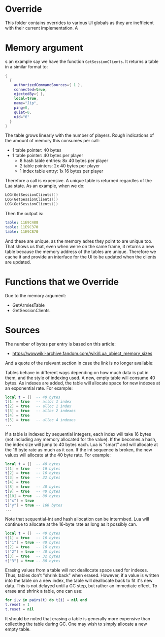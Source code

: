 
# Override

This folder contains overrides to various UI globals as they are inefficient with their current implementation. A

# Memory argument

s an example say we have the function `GetSessionClients`. It returns a table in a similar format to:

```lua
{
  {
    authorizedCommandSources={ 1 },
    connected=true,
    ejectedBy={ },
    local=true,
    name="Jip",
    ping=0,
    quiet=0,
    uid="0"
  }
}
```

The table grows linearly with the number of players. Rough indications of the amount of memory this consumes per call:
 - 1 table pointer:         40 bytes
 - 1 table pointer:         40 bytes per player
   - 8 hash table entries:      8x 40 bytes per player
   - 2 table pointers:          2x 40 bytes per player
   - 1 index table entry:       1x 16 bytes per player

Therefore a call is expensive. A unique table is returned regardles of the Lua state. As an example, when we do:

```lua
LOG(GetSessionClients())
LOG(GetSessionClients())
LOG(GetSessionClients())
```

Then the output is:

```yaml
table: 11E9C488
table: 11E9C370
table: 11E9C870
```

And these are unique, as the memory adres they point to are unique too. That shows us that, even when we're on the same frame, it returns a new table because the memory address of the tables are unique. Therefore we cache it and provide an interface for the UI to be updated when the clients are updated.

# Functions that we Override

Due to the memory argument:
 - GetArmiesTable
 - GetSessionClients

# Sources

The number of bytes per entry is based on this article:
 - https://wowwiki-archive.fandom.com/wiki/Lua_object_memory_sizes

And a quote of the relevant section in case the link is no longer available:

Tables behave in different ways depending on how much data is put in them, and the style of indexing used. A new, empty table will consume 40 bytes. As indexes are added, the table will allocate space for new indexes at an exponential rate. For example:

```lua
local t = {}  -- 40 bytes
t[1] = true   -- alloc 1 index
t[2] = true   -- alloc 1 index
t[3] = true   -- alloc 2 indexes
t[4] = true
t[5] = true   -- alloc 4 indexes
...
```

If a table is indexed by sequential integers, each index will take 16 bytes (not including any memory allocated for the value). If the becomes a hash, the index size will jump to 40 bytes each. Lua is "smart" and will allocate at the 16 byte rate as much as it can. If the int sequence is broken, the new values will allocate at the 40 byte rate. For example:

```lua
local t = {}  -- 40 bytes
t[1] = true   -- 16 bytes
t[2] = true   -- 16 bytes
t[3] = true   -- 32 bytes
t[4] = true
t[8] = true   -- 40 bytes
t[9] = true   -- 40 bytes
t[10] = true  -- 80 bytes
t["x"] = true
t["y"] = true -- 160 bytes
...
```

Note that sequential-int and hash allocation can be intermixed. Lua will continue to allocate at the 16-byte rate as long as it possibly can.

```lua
local t = {}  -- 40 bytes
t[1] = true   -- 16 bytes
t["1"] = true -- 40 bytes
t[2] = true   -- 16 bytes
t["2"] = true -- 40 bytes
t[3] = true   -- 32 bytes
t["3"] = true -- 80 bytes
```

Erasing values from a table will not deallocate space used for indexes. Thus, tables don't "shrink back" when erased. However, if a value is written into the table on a new index, the table will deallocate back to fit it's new data. This is not delayed until a GC step, but rather an immediate effect. To erase and shrink a table, one can use:

```lua
for i,v in pairs(t) do t[i] = nil end
t.reset = 1
t.reset = nil
```

It should be noted that erasing a table is generally more expensive than collecting the table during GC. One may wish to simply allocate a new empty table.